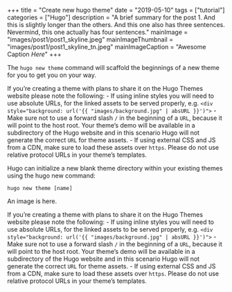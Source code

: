 +++
title = "Create new hugo theme"
date = "2019-05-10"
tags = ["tutorial"]
categories = ["Hugo"]
description = "A brief summary for the post 1. And this is slightly longer than the others. And this one also has three sentences. Nevermind, this one actually has four sentences."
mainImage = "images/post1/post1_skyline.jpeg"
mainImageThumbnail = "images/post1/post1_skyline_tn.jpeg"
mainImageCaption = "Awesome Caption *Here*"
+++

The `hugo new theme` command will scaffold the beginnings of a new theme for you to get you on your way.

If you’re creating a theme with plans to share it on the Hugo Themes website please note the following: - If using inline styles you will need to use absolute URLs, for the linked assets to be served properly, e.g. `<div style="background: url('{{ "images/background.jpg" | absURL }}')">` - Make sure not to use a forward slash `/` in the beginning of a `URL`, because it will point to the host root. Your theme’s demo will be available in a subdirectory of the Hugo website and in this scenario Hugo will not generate the correct `URL` for theme assets. - If using external CSS and JS from a CDN, make sure to load these assets over `https`. Please do not use relative protocol URLs in your theme’s templates.

Hugo can initialize a new blank theme directory within your existing themes using the hugo new command:

```
hugo new theme [name]
```

An image is here.

If you’re creating a theme with plans to share it on the Hugo Themes website please note the following: - If using inline styles you will need to use absolute URLs, for the linked assets to be served properly, e.g. `<div style="background: url('{{ "images/background.jpg" | absURL }}')">` - Make sure not to use a forward slash `/` in the beginning of a `URL`, because it will point to the host root. Your theme’s demo will be available in a subdirectory of the Hugo website and in this scenario Hugo will not generate the correct `URL` for theme assets. - If using external CSS and JS from a CDN, make sure to load these assets over `https`. Please do not use relative protocol URLs in your theme’s templates.